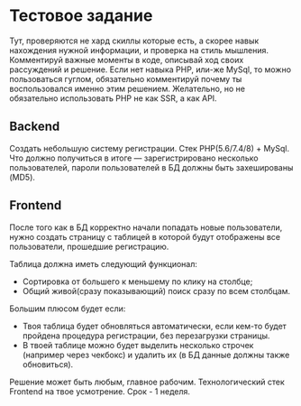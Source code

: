 # Тестовое задание

Тут, проверяются не хард скиллы которые есть, а скорее навык нахождения нужной информации, и проверка на стиль мышления. Комментируй важные моменты в коде, описывай ход своих рассуждений и решение. Если нет навыка PHP, или-же MySql, то можно пользоваться гуглом, обязательно комментируй почему ты воспользовался именно этим решением. Желательно, но не обязательно использовать PHP не как SSR, а как API.

## Backend

Создать небольшую систему регистрации. Стек PHP(5.6/7.4/8) + MySql. 
Что должно получиться в итоге — зарегистрировано несколько пользователей, пароли пользователей в БД должны быть захешированы (MD5). 

## Frontend

После того как в БД корректно начали попадать новые пользователи, нужно создать страницу с таблицей в которой будут отображены все пользователи, прошедшие регистрацию. 

Таблица должна иметь следующий функционал: 
* Сортировка от большего к меньшему по клику на столбце;
* Общий живой(сразу показывающий) поиск сразу по всем столбцам. 

Большим плюсом будет если: 
* Твоя таблица будет обновляться автоматически, если кем-то будет пройдена процедура регистрации, без перезагрузки страницы. 
* В твоей таблице можно будет выделить несколько строчек (например через чекбокс) и удалить их (в БД данные должны также обновиться).

Решение может быть любым, главное рабочим. Технологический стек Frontend на твое усмотрение. Срок - 1 неделя. 